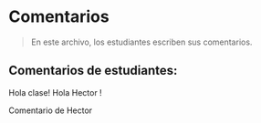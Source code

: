 # Comentarios

> En este archivo, los estudiantes escriben sus comentarios.

## Comentarios de estudiantes:


Hola clase! Hola Hector ! 


Comentario de Hector
